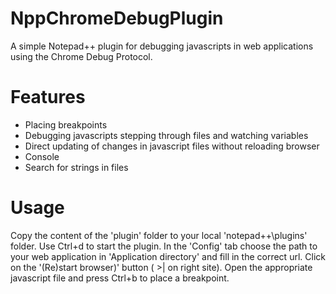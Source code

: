 NppChromeDebugPlugin
====================
A simple Notepad++ plugin for debugging javascripts in web applications using the Chrome Debug Protocol.

Features
========

* Placing breakpoints
* Debugging javascripts stepping through files and watching variables 
* Direct updating of changes in javascript files without reloading browser
* Console
* Search for strings in files

Usage
=====

Copy the content of the 'plugin' folder to your local 'notepad++\plugins\' folder.
Use Ctrl+d to start the plugin. In the 'Config' tab choose the path to your web application
in 'Application directory' and fill in the correct url. Click on the '(Re)start browser)'
button ( >| on right site). Open the appropriate javascript file and press Ctrl+b to place a
breakpoint.
